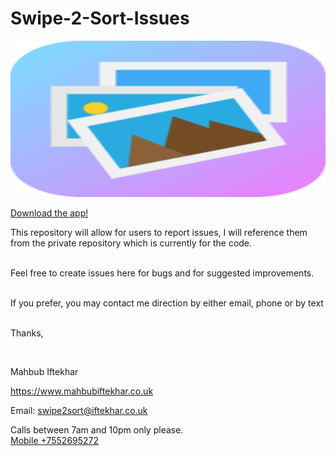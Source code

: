 # Swipe-2-Sort-Issues

<img alt="Swipe 2 Sort" src="/ic_launcher_web.png" width="600" height="250">

 <br/>

<a href="https://play.google.com/store/apps/details?id=miftekhar.swipe2sort">Download the app!</a> <br/>



This repository will allow for users to report issues, I will reference them from the private repository which is currently for the code.
 <br/>
 <br/>

Feel free to create issues here for bugs and for suggested improvements.
 <br/> <br/>


If you prefer, you may contact me direction by either email, phone or by text <br/> <br/>


Thanks,
 <br/>

 <br/>

Mahbub Iftekhar
<p>
<a href="https://www.mahbubiftekhar.co.uk">https://www.mahbubiftekhar.co.uk</a> <br/>

Email: <a href="mailto:swipe2sort@iftekhar.co.uk?Subject=Swipe2Sort" target="_top">swipe2sort@iftekhar.co.uk</a>
 <br/>

Calls between 7am and 10pm only please. <br/>
<a href="tel:+7552695272">Mobile +7552695272</a>


</p>
